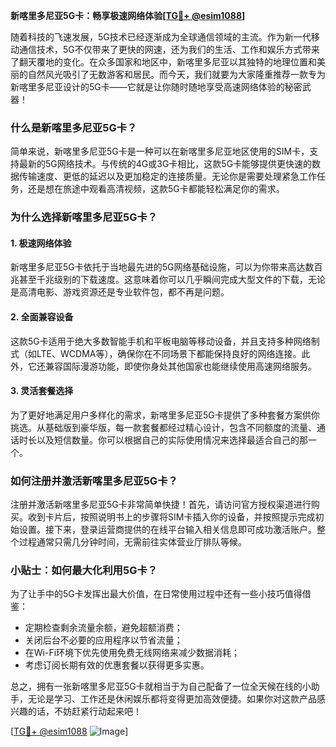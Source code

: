 **新喀里多尼亚5G卡：畅享极速网络体验[[TG💪+ @esim1088](https://t.me/s/esim1088)]**

随着科技的飞速发展，5G技术已经逐渐成为全球通信领域的主流。作为新一代移动通信技术，5G不仅带来了更快的网速，还为我们的生活、工作和娱乐方式带来了翻天覆地的变化。在众多国家和地区中，新喀里多尼亚以其独特的地理位置和美丽的自然风光吸引了无数游客和居民。而今天，我们就要为大家隆重推荐一款专为新喀里多尼亚设计的5G卡——它就是让你随时随地享受高速网络体验的秘密武器！

### 什么是新喀里多尼亚5G卡？

简单来说，新喀里多尼亚5G卡是一种可以在新喀里多尼亚地区使用的SIM卡，支持最新的5G网络技术。与传统的4G或3G卡相比，这款5G卡能够提供更快速的数据传输速度、更低的延迟以及更加稳定的连接质量。无论你是需要处理紧急工作任务，还是想在旅途中观看高清视频，这款5G卡都能轻松满足你的需求。

### 为什么选择新喀里多尼亚5G卡？

#### 1. 极速网络体验
新喀里多尼亚5G卡依托于当地最先进的5G网络基础设施，可以为你带来高达数百兆甚至千兆级别的下载速度。这意味着你可以几乎瞬间完成大型文件的下载，无论是高清电影、游戏资源还是专业软件包，都不再是问题。

#### 2. 全面兼容设备
这款5G卡适用于绝大多数智能手机和平板电脑等移动设备，并且支持多种网络制式（如LTE、WCDMA等），确保你在不同场景下都能保持良好的网络连接。此外，它还兼容国际漫游功能，即使你身处其他国家也能继续使用高速网络服务。

#### 3. 灵活套餐选择
为了更好地满足用户多样化的需求，新喀里多尼亚5G卡提供了多种套餐方案供你挑选。从基础版到豪华版，每一款套餐都经过精心设计，包含不同额度的流量、通话时长以及短信数量。你可以根据自己的实际使用情况来选择最适合自己的那一个。

### 如何注册并激活新喀里多尼亚5G卡？

注册并激活新喀里多尼亚5G卡非常简单快捷！首先，请访问官方授权渠道进行购买。收到卡片后，按照说明书上的步骤将SIM卡插入你的设备，并按照提示完成初始设置。接下来，登录运营商提供的在线平台输入相关信息即可成功激活账户。整个过程通常只需几分钟时间，无需前往实体营业厅排队等候。

### 小贴士：如何最大化利用5G卡？

为了让手中的5G卡发挥出最大价值，在日常使用过程中还有一些小技巧值得借鉴：
- 定期检查剩余流量余额，避免超额消费；
- 关闭后台不必要的应用程序以节省流量；
- 在Wi-Fi环境下优先使用免费无线网络来减少数据消耗；
- 考虑订阅长期有效的优惠套餐以获得更多实惠。

总之，拥有一张新喀里多尼亚5G卡就相当于为自己配备了一位全天候在线的小助手，无论是学习、工作还是休闲娱乐都将变得更加高效便捷。如果你对这款产品感兴趣的话，不妨赶紧行动起来吧！

[[TG💪+ @esim1088](https://t.me/s/esim1088) ![Image](https://i.postimg.cc/4NQfJmqS/Snipaste-2025-05-13-00-14-12.png)]